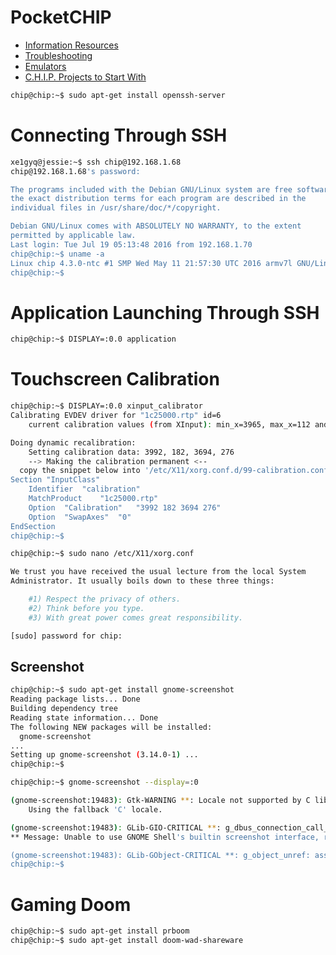 # PocketCHIP

- [Information Resources](https://bbs.nextthing.co/t/information-resources/3382)
- [Troubleshooting](http://www.chip-community.org/index.php/Troubleshooting)
- [Emulators](https://bbs.nextthing.co/t/emulators-on-pocketchip-my-tests/5687)
- [C.H.I.P. Projects to Start With](https://www.hackster.io/glowascii/c-h-i-p-projects-to-start-with-7a8485?ref=part&ref_id=16248&offset=7)

```sh
chip@chip:~$ sudo apt-get install openssh-server
```

# Connecting Through SSH

```sh
xe1gyq@jessie:~$ ssh chip@192.168.1.68
chip@192.168.1.68's password: 

The programs included with the Debian GNU/Linux system are free software;
the exact distribution terms for each program are described in the
individual files in /usr/share/doc/*/copyright.

Debian GNU/Linux comes with ABSOLUTELY NO WARRANTY, to the extent
permitted by applicable law.
Last login: Tue Jul 19 05:13:48 2016 from 192.168.1.70
chip@chip:~$ uname -a
Linux chip 4.3.0-ntc #1 SMP Wed May 11 21:57:30 UTC 2016 armv7l GNU/Linux
chip@chip:~$ 
```

# Application Launching Through SSH

```sh
chip@chip:~$ DISPLAY=:0.0 application
```

# Touchscreen Calibration

```sh
chip@chip:~$ DISPLAY=:0.0 xinput_calibrator
Calibrating EVDEV driver for "1c25000.rtp" id=6
	current calibration values (from XInput): min_x=3965, max_x=112 and min_y=3776, max_y=227

Doing dynamic recalibration:
	Setting calibration data: 3992, 182, 3694, 276
	--> Making the calibration permanent <--
  copy the snippet below into '/etc/X11/xorg.conf.d/99-calibration.conf' (/usr/share/X11/xorg.conf.d/ in some distro's)
Section "InputClass"
	Identifier	"calibration"
	MatchProduct	"1c25000.rtp"
	Option	"Calibration"	"3992 182 3694 276"
	Option	"SwapAxes"	"0"
EndSection
chip@chip:~$ 
```

```sh
chip@chip:~$ sudo nano /etc/X11/xorg.conf

We trust you have received the usual lecture from the local System
Administrator. It usually boils down to these three things:

    #1) Respect the privacy of others.
    #2) Think before you type.
    #3) With great power comes great responsibility.

[sudo] password for chip: 
```

## Screenshot

```sh
chip@chip:~$ sudo apt-get install gnome-screenshot             
Reading package lists... Done
Building dependency tree       
Reading state information... Done
The following NEW packages will be installed:
  gnome-screenshot
...
Setting up gnome-screenshot (3.14.0-1) ...
chip@chip:~$ 
```

```sh
chip@chip:~$ gnome-screenshot --display=:0

(gnome-screenshot:19483): Gtk-WARNING **: Locale not supported by C library.
	Using the fallback 'C' locale.

(gnome-screenshot:19483): GLib-GIO-CRITICAL **: g_dbus_connection_call_sync_internal: assertion 'G_IS_DBUS_CONNECTION (connection)' failed
** Message: Unable to use GNOME Shell's builtin screenshot interface, resorting to fallback X11.

(gnome-screenshot:19483): GLib-GObject-CRITICAL **: g_object_unref: assertion 'G_IS_OBJECT (object)' failed
chip@chip:~$ 
```

# Gaming Doom

```sh
chip@chip:~$ sudo apt-get install prboom
chip@chip:~$ sudo apt-get install doom-wad-shareware
```